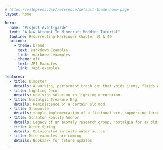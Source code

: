 ```yaml
---
# https://vitepress.dev/reference/default-theme-home-page
layout: home

hero:
  name: "Project Avant-garde"
  text: "A New Attempt In Minecraft Modding Tutorial"
  tagline: Resurrecting Harbinger Chapter 39 & 40
  actions:
    - theme: brand
      text: Markdown Examples
      link: /markdown-examples
    - theme: alt
      text: API Examples
      link: /api-examples

features:
  - title: Dumpster
    details: A working, performant trash can that voids items, fluids and energy.
  - title: Lighting Décor
    details: One-stop solution to lighting decoration.
  - title: Nostalgic Treasure Bag
    details: Reminiscence of a certain old mod.
  - title: Salmonite
    details: Sample implementation of a fictional ore, supporting fortune and silk touch.
  - title: Scranton Reality Anchor
    details: Legacy of an anomaly research group, nostalgia for an old mod. Also a functional chunk loader.
  - title: Water Spring
    details: Opinionated infinite water source.
  - title: More examples are coming
    details: Bookmark for future updates
---
```


